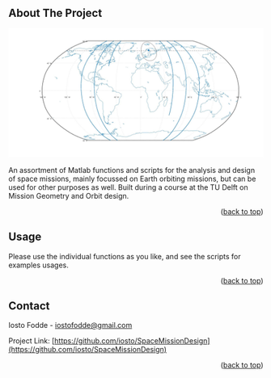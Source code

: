 <div id="top"></div>

<!-- ABOUT THE PROJECT -->
## About The Project

![alt text](https://github.com/iosto/SpaceMissionDesign/blob/main/gt_16.jpg?raw=true)

 An assortment of Matlab functions and scripts for the analysis and design of space missions, mainly focussed on Earth orbiting missions, but can be used for other purposes as well. Built during a course at the TU Delft on Mission Geometry and Orbit design.

<p align="right">(<a href="#top">back to top</a>)</p>

<!-- USAGE EXAMPLES -->
## Usage

Please use the individual functions as you like, and see the scripts for examples usages.

<p align="right">(<a href="#top">back to top</a>)</p>

<!-- CONTACT -->
## Contact

Iosto Fodde - iostofodde@gmail.com

Project Link: [https://github.com/iosto/SpaceMissionDesign](https://github.com/iosto/SpaceMissionDesign)

<p align="right">(<a href="#top">back to top</a>)</p>

